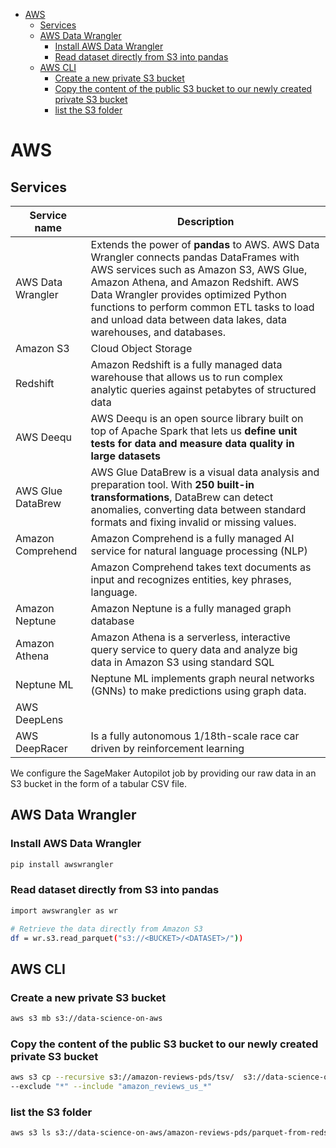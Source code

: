 <!--ts-->
   * [AWS](#aws)
      * [Services](#services)
      * [AWS Data Wrangler](#aws-data-wrangler)
         * [Install AWS Data Wrangler](#install-aws-data-wrangler)
         * [Read dataset directly from S3 into pandas](#read-dataset-directly-from-s3-into-pandas)
      * [AWS CLI](#aws-cli)
         * [Create a new private S3 bucket](#create-a-new-private-s3-bucket)
         * [Copy the content of the public S3 bucket to our newly created private S3 bucket](#copy-the-content-of-the-public-s3-bucket-to-our-newly-created-private-s3-bucket)
         * [list the S3 folder](#list-the-s3-folder)

<!-- Added by: gil_diy, at: Mon 28 Mar 2022 13:22:37 IDT -->

<!--te-->


# AWS

## Services

Service name | Description
------------|-----
AWS Data Wrangler | Extends the power of **pandas** to AWS. AWS Data Wrangler connects pandas DataFrames with AWS services such as Amazon S3, AWS Glue, Amazon Athena, and Amazon Redshift. AWS Data Wrangler provides optimized Python functions to perform common ETL tasks to load and unload data between data lakes, data warehouses, and databases.
Amazon S3  | Cloud Object Storage
Redshift | Amazon Redshift is a fully managed data warehouse that allows us to run complex analytic queries against petabytes of structured data
AWS Deequ | AWS Deequ is an open source library built on top of Apache Spark that lets us **define unit tests for data and measure data quality in large datasets**
AWS Glue DataBrew | AWS Glue DataBrew is a visual data analysis and preparation tool. With **250 built-in transformations**, DataBrew can detect anomalies, converting data between standard formats and fixing invalid or missing values.
Amazon Comprehend | Amazon Comprehend is a fully managed AI service for natural language processing (NLP) 
                  | Amazon Comprehend takes text documents as input and recognizes entities, key phrases, language.
Amazon Neptune  | Amazon Neptune is a fully managed graph database
Amazon Athena | Amazon Athena is a serverless, interactive query service to query data and analyze big data in Amazon S3 using standard SQL
Neptune ML |  Neptune ML implements graph neural networks (GNNs) to make predictions using graph data.
AWS DeepLens | 
AWS DeepRacer | Is a fully autonomous 1/18th-scale race car driven by reinforcement learning
 
We configure the SageMaker Autopilot job by providing our raw data in an S3 bucket
in the form of a tabular CSV file.

## AWS Data Wrangler

### Install AWS Data Wrangler

```bash
pip install awswrangler
```

### Read dataset directly from S3 into pandas

```bash
import awswrangler as wr

# Retrieve the data directly from Amazon S3
df = wr.s3.read_parquet("s3://<BUCKET>/<DATASET>/"))
```

## AWS CLI

### Create a new private S3 bucket

```bash
aws s3 mb s3://data-science-on-aws
```

### Copy the content of the public S3 bucket to our newly created private S3 bucket

```bash
aws s3 cp --recursive s3://amazon-reviews-pds/tsv/  s3://data-science-on-aws/amazon-reviews-pds/tsv/ \
--exclude "*" --include "amazon_reviews_us_*"
```

### list the S3 folder 

```bash
aws s3 ls s3://data-science-on-aws/amazon-reviews-pds/parquet-from-redshift/2015
```
